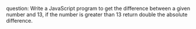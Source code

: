question:
 Write a JavaScript program to get the difference between a given number and 13, if the number is greater than 13 return double the absolute difference.
